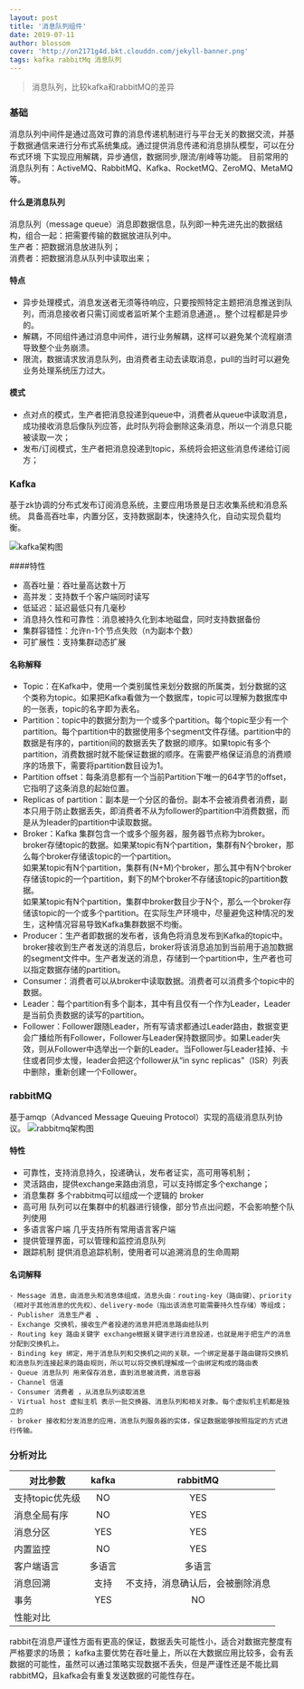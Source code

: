```yaml
---
layout: post
title: '消息队列组件'
date: 2019-07-11
author: blossom
cover: 'http://on2171g4d.bkt.clouddn.com/jekyll-banner.png'
tags: kafka rabbitMq 消息队列
---
```


> 消息队列，比较kafka和rabbitMQ的差异

### 基础
消息队列中间件是通过高效可靠的消息传递机制进行与平台无关的数据交流，并基于数据通信来进行分布式系统集成。通过提供消息传递和消息排队模型，可以在分布式环境
下实现应用解耦，异步通信，数据同步,限流/削峰等功能。
目前常用的消息队列有：ActiveMQ、RabbitMQ、Kafka、RocketMQ、ZeroMQ、MetaMQ等。
#### 什么是消息队列
消息队列（message queue）消息即数据信息，队列即一种先进先出的数据结构，组合一起：把需要传输的数据放进队列中。<br>
生产者：把数据消息放进队列；<br>
消费者：把数据消息从队列中读取出来；
#### 特点
* 异步处理模式，消息发送者无须等待响应，只要按照特定主题把消息推送到队列，而消息接收者只需订阅或者监听某个主题消息通道，。整个过程都是异步的。
* 解耦，不同组件通过消息中间件，进行业务解耦，这样可以避免某个流程崩溃导致整个业务崩溃。
* 限流，数据请求放消息队列，由消费者主动去读取消息，pull的当时可以避免业务处理系统压力过大。
#### 模式
* 点对点的模式，生产者把消息投递到queue中，消费者从queue中读取消息，成功接收消息后像队列应答，此时队列将会删除这条消息，所以一个消息只能被读取一次；
* 发布/订阅模式，生产者把消息投递到topic，系统将会把这些消息传递给订阅方；

### Kafka
基于zk协调的分布式发布订阅消息系统，主要应用场景是日志收集系统和消息系统。
具备高吞吐率，内置分区，支持数据副本，快速持久化，自动实现负载均衡。

![kafka架构图](https://blossom102er.github.io/assets/img/kafka.png)

####特性
* 高吞吐量：吞吐量高达数十万
* 高并发：支持数千个客户端同时读写
* 低延迟：延迟最低只有几毫秒
* 消息持久性和可靠性：消息被持久化到本地磁盘，同时支持数据备份
* 集群容错性：允许n-1个节点失败（n为副本个数）
* 可扩展性：支持集群动态扩展

#### 名称解释
* Topic：在Kafka中，使用一个类别属性来划分数据的所属类，划分数据的这个类称为topic。如果把Kafka看做为一个数据库，topic可以理解为数据库中的一张表，topic的名字即为表名。
* Partition：topic中的数据分割为一个或多个partition。每个topic至少有一个partition。每个partition中的数据使用多个segment文件存储。partition中的数据是有序的，partition间的数据丢失了数据的顺序。如果topic有多个partition，消费数据时就不能保证数据的顺序。在需要严格保证消息的消费顺序的场景下，需要将partition数目设为1。
* Partition offset：每条消息都有一个当前Partition下唯一的64字节的offset，它指明了这条消息的起始位置。
* Replicas of partition：副本是一个分区的备份。副本不会被消费者消费，副本只用于防止数据丢失，即消费者不从为follower的partition中消费数据，而是从为leader的partition中读取数据。
* Broker：Kafka 集群包含一个或多个服务器，服务器节点称为broker。<br> broker存储topic的数据。如果某topic有N个partition，集群有N个broker，那么每个broker存储该topic的一个partition。
<br>如果某topic有N个partition，集群有(N+M)个broker，那么其中有N个broker存储该topic的一个partition，剩下的M个broker不存储该topic的partition数据。
<br>如果某topic有N个partition，集群中broker数目少于N个，那么一个broker存储该topic的一个或多个partition。在实际生产环境中，尽量避免这种情况的发生，这种情况容易导致Kafka集群数据不均衡。
* Producer：生产者即数据的发布者，该角色将消息发布到Kafka的topic中。broker接收到生产者发送的消息后，broker将该消息追加到当前用于追加数据的segment文件中。生产者发送的消息，存储到一个partition中，生产者也可以指定数据存储的partition。
* Consumer：消费者可以从broker中读取数据。消费者可以消费多个topic中的数据。
* Leader：每个partition有多个副本，其中有且仅有一个作为Leader，Leader是当前负责数据的读写的partition。
* Follower：Follower跟随Leader，所有写请求都通过Leader路由，数据变更会广播给所有Follower，Follower与Leader保持数据同步。如果Leader失效，则从Follower中选举出一个新的Leader。当Follower与Leader挂掉、卡住或者同步太慢，leader会把这个follower从“in sync replicas”（ISR）列表中删除，重新创建一个Follower。

### rabbitMQ
基于amqp（Advanced Message Queuing Protocol）实现的高级消息队列协议。
![rabbitmq架构图](https://blossom102er.github.io/assets/img/rabbit_mq.png)
#### 特性
* 可靠性，支持消息持久，投递确认，发布者证实，高可用等机制；
* 灵活路由，提供exchange来路由消息，可以支持绑定多个exchange；
* 消息集群 多个rabbitmq可以组成一个逻辑的 broker
* 高可用 队列可以在集群中的机器进行镜像，部分节点出问题，不会影响整个队列使用
* 多语言客户端 几乎支持所有常用语言客户端
* 提供管理界面，可以管理和监控消息队列
* 跟踪机制 提供消息追踪机制，使用者可以追溯消息的生命周期
#### 名词解释
    - Message 消息，由消息头和消息体组成，消息头由：routing-key（路由键）、priority（相对于其他消息的优先权）、delivery-mode（指出该消息可能需要持久性存储）等组成；
    - Publisher 消息生产者 、
    - Exchange 交换机，接收生产者投递的消息并把消息路由给队列
    - Routing key 路由关键字 exchange根据关键字进行消息投递，也就是用于把生产的消息分配到交换机上。
    - Binding key 绑定，用于消息队列和交换机之间的关联。一个绑定是基于路由键将交换机和消息队列连接起来的路由规则，所以可以将交换机理解成一个由绑定构成的路由表
    - Queue 消息队列 用来保存消息，直到消息被消费，消息容器
    - Channel 信道
    - Consumer 消费者 ，从消息队列读取消息
    - Virtual host 虚拟主机 表示一批交换器、消息队列和相关对象。每个虚拟机主机都是独立的
    - broker 接收和分发消息的应用，消息队列服务器的实体，保证数据能够按照指定的方式进行传输。

### 分析对比

| 对比参数        | kafka   |  rabbitMQ  | 
| --------   | :-----:  | :----:  |
| 支持topic优先级 | NO   | YES |
| 消息全局有序 | NO   | YES |
| 消息分区 | YES   | YES |
| 内置监控 | NO   | YES |
| 客户端语言 | 多语言   | 多语言 |
| 消息回溯 | 支持   | 不支持，消息确认后，会被删除消息 |
| 事务 | YES   | NO |
| 性能对比 |    |  |

rabbit在消息严谨性方面有更高的保证，数据丢失可能性小，适合对数据完整度有严格要求的场景；
kafka主要优势在吞吐量上，所以在大数据应用比较多，会有丢数据的可能性，虽然可以通过策略实现数据不丢失，但是严谨性还是不能比肩rabbitMQ，且kafka会有重复发送数据的可能性存在。
